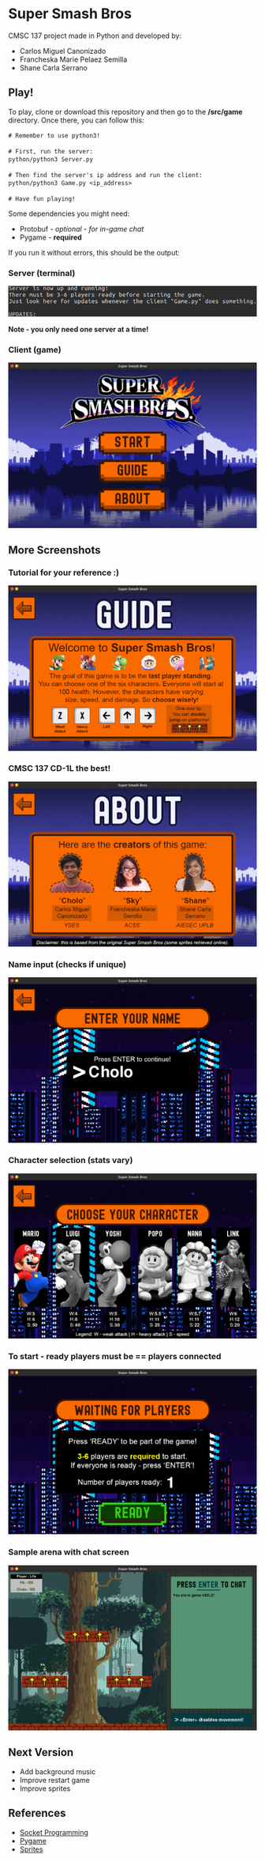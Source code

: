 # Super Smash Bros

CMSC 137 project made in Python and developed by:
* Carlos Miguel Canonizado
* Francheska Marie Pelaez Semilla
* Shane Carla Serrano

## Play!

To play, clone or download this repository and then go to the **/src/game** directory. Once there, you can follow this:

```
# Remember to use python3!

# First, run the server:
python/python3 Server.py

# Then find the server's ip address and run the client:
python/python3 Game.py <ip_address>

# Have fun playing!
```

Some dependencies you might need:
* Protobuf - *optional - for in-game chat*
* Pygame - **required**

If you run it without errors, this should be the output:

### Server (terminal)
![alt text](./github/server.png "Server")

**Note - you only need one server at a time!**

### Client (game)
![alt text](./github/intro.png "Super Smash Bros")

## More Screenshots

### Tutorial for your reference :)
![alt text](./github/guide.png "Guide")

### CMSC 137 CD-1L the best!
![alt text](./github/about.png "About")

### Name input (checks if unique)
![alt text](./github/name.png "Name")

### Character selection (stats vary)
![alt text](./github/character.png "Character")

### To start - ready players must be == players connected
![alt text](./github/ready.png "Ready")

### Sample arena with chat screen
![alt text](./github/arena.png "Arena")

## Next Version

* Add background music
* Improve restart game
* Improve sprites

## References

* [Socket Programming](https://realpython.com/python-sockets/)
* [Pygame](https://www.youtube.com/watch?v=i6xMBig-pP4&list=PLzMcBGfZo4-lp3jAExUCewBfMx3UZFkh5)
* [Sprites](https://www.spriters-resource.com/custom_edited/supersmashbroscustoms/?fbclid=IwAR0G88z4oHA2ZWQc-oSYQOJ7FSOXIfTfQX3JPYjGChVrdTTlS7wT8VZZrjA) 

